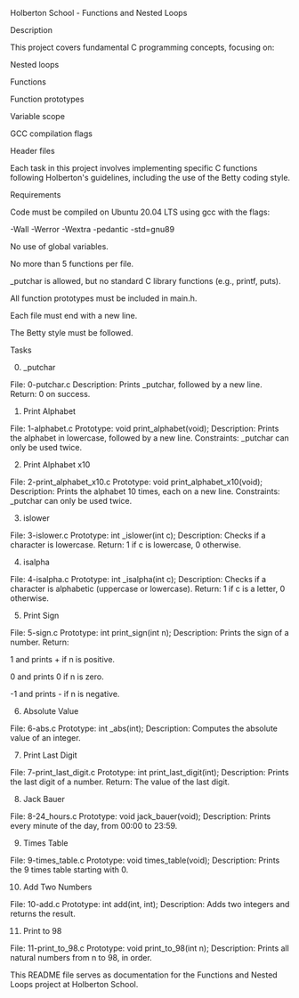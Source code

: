 Holberton School - Functions and Nested Loops

Description

This project covers fundamental C programming concepts, focusing on:

Nested loops

Functions

Function prototypes

Variable scope

GCC compilation flags

Header files

Each task in this project involves implementing specific C functions following Holberton's guidelines, including the use of the Betty coding style.

Requirements

Code must be compiled on Ubuntu 20.04 LTS using gcc with the flags:

-Wall -Werror -Wextra -pedantic -std=gnu89

No use of global variables.

No more than 5 functions per file.

_putchar is allowed, but no standard C library functions (e.g., printf, puts).

All function prototypes must be included in main.h.

Each file must end with a new line.

The Betty style must be followed.

Tasks

0. _putchar

File: 0-putchar.c
Description: Prints _putchar, followed by a new line.
Return: 0 on success.

1. Print Alphabet

File: 1-alphabet.c
Prototype: void print_alphabet(void);
Description: Prints the alphabet in lowercase, followed by a new line.
Constraints: _putchar can only be used twice.

2. Print Alphabet x10

File: 2-print_alphabet_x10.c
Prototype: void print_alphabet_x10(void);
Description: Prints the alphabet 10 times, each on a new line.
Constraints: _putchar can only be used twice.

3. islower

File: 3-islower.c
Prototype: int _islower(int c);
Description: Checks if a character is lowercase.
Return: 1 if c is lowercase, 0 otherwise.

4. isalpha

File: 4-isalpha.c
Prototype: int _isalpha(int c);
Description: Checks if a character is alphabetic (uppercase or lowercase).
Return: 1 if c is a letter, 0 otherwise.

5. Print Sign

File: 5-sign.c
Prototype: int print_sign(int n);
Description: Prints the sign of a number.
Return:

1 and prints + if n is positive.

0 and prints 0 if n is zero.

-1 and prints - if n is negative.

6. Absolute Value

File: 6-abs.c
Prototype: int _abs(int);
Description: Computes the absolute value of an integer.

7. Print Last Digit

File: 7-print_last_digit.c
Prototype: int print_last_digit(int);
Description: Prints the last digit of a number.
Return: The value of the last digit.

8. Jack Bauer

File: 8-24_hours.c
Prototype: void jack_bauer(void);
Description: Prints every minute of the day, from 00:00 to 23:59.

9. Times Table

File: 9-times_table.c
Prototype: void times_table(void);
Description: Prints the 9 times table starting with 0.

10. Add Two Numbers

File: 10-add.c
Prototype: int add(int, int);
Description: Adds two integers and returns the result.

11. Print to 98

File: 11-print_to_98.c
Prototype: void print_to_98(int n);
Description: Prints all natural numbers from n to 98, in order.

This README file serves as documentation for the Functions and Nested Loops project at Holberton School.


